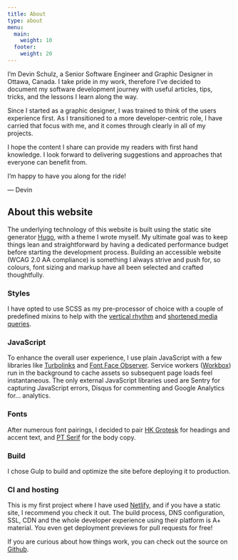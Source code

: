 ```yaml
---
title: About
type: about
menu:
  main:
    weight: 10
  footer:
    weight: 20
---
```


I’m Devin Schulz, a Senior Software Engineer and Graphic Designer in Ottawa, Canada. I take pride in my work, therefore I’ve decided to document my software development journey with useful articles, tips, tricks, and the lessons I learn along the way.

Since I started as a graphic designer, I was trained to think of the users experience first. As I transitioned to a more developer-centric role, I have carried that focus with me, and it comes through clearly in all of my projects.

I hope the content I share can provide my readers with first hand knowledge. I look forward to delivering suggestions and approaches that everyone can benefit from.

I’m happy to have you along for the ride!

— Devin

## About this website

The underlying technology of this website is built using the static site generator [Hugo](//gohugo.io), with a theme I wrote myself. My ultimate goal was to keep things lean and straightforward by having a dedicated performance budget before starting the development process. Building an accessible website (WCAG 2.0 AA compliance) is something I always strive and push for, so colours, font sizing and markup have all been selected and crafted thoughtfully.

### Styles

I have opted to use SCSS as my pre-processor of choice with a couple of predefined mixins to help with the [vertical rhythm](//github.com/zellwk/typi) and [shortened media queries](//github.com/sass-mq/sass-mq).

### JavaScript

To enhance the overall user experience, I use plain JavaScript with a few libraries like [Turbolinks](//github.com/turbolinks/turbolinks) and [Font Face Observer](//fontfaceobserver.com). Service workers ([Workbox](//github.com/GoogleChrome/workbox)) run in the background to cache assets so subsequent page loads feel instantaneous. The only external JavaScript libraries used are Sentry for capturing JavaScript errors, Disqus for commenting and Google Analytics for... analytics.

### Fonts

After numerous font pairings, I decided to pair [HK Grotesk](//fontsquirrel.com/fonts/hk-grotesk) for headings and accent text, and [PT Serif](//fonts.google.com/specimen/PT+Serif) for the body copy.

### Build

I chose Gulp to build and optimize the site before deploying it to production.

### CI and hosting

This is my first project where I have used [Netlify](//netlify.com), and if you have a static site, I recommend you check it out. The build process, DNS configuration, SSL, CDN and the whole developer experience using their platform is A+ material. You even get deployment previews for pull requests for free!

If you are curious about how things work, you can check out the source on [Github](//github.com/devinschulz/blog).


